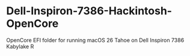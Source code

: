 # Dell-Inspiron-7386-Hackintosh-OpenCore
OpenCore EFI folder for running macOS 26 Tahoe on Dell Inspiron 7386 Kabylake R 
